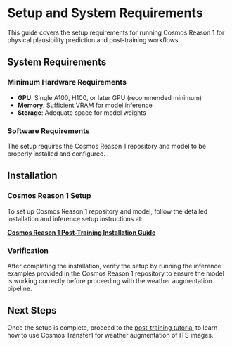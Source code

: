 # Setup and System Requirements

This guide covers the setup requirements for running Cosmos Reason 1 for physical plausibility prediction and post-training workflows.

## System Requirements

### Minimum Hardware Requirements

- **GPU**: Single A100, H100, or later GPU (recommended minimum)
- **Memory**: Sufficient VRAM for model inference
- **Storage**: Adequate space for model weights

### Software Requirements

The setup requires the Cosmos Reason 1 repository and model to be properly installed and configured.

## Installation

### Cosmos Reason 1 Setup

To set up Cosmos Reason 1 repository and model, follow the detailed installation and inference setup instructions at:

**[Cosmos Reason 1 Post-Training Installation Guide](https://github.com/nvidia-cosmos/cosmos-reason1/tree/main/examples/post_training_hf)**

### Verification

After completing the installation, verify the setup by running the inference examples provided in the Cosmos Reason 1 repository to ensure the model is working correctly before proceeding with the weather augmentation pipeline.

## Next Steps

Once the setup is complete, proceed to the [post-training tutorial](post_training.md) to learn how to use Cosmos Transfer1 for weather augmentation of ITS images.

